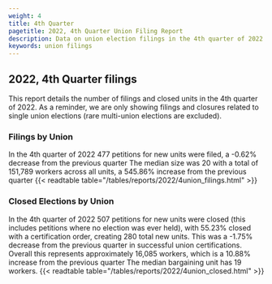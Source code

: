 ```yaml
---
weight: 4
title: 4th Quarter
pagetitle: 2022, 4th Quarter Union Filing Report
description: Data on union election filings in the 4th quarter of 2022
keywords: union filings
---
```


## 2022, 4th Quarter filings

This report details the number of filings and closed units in the 4th quarter of 2022. As a reminder, we are only showing filings and closures related to single union elections (rare multi-union elections are excluded).

### Filings by Union
In the 4th quarter of 2022 477 petitions for new units were filed, a -0.62% decrease from the previous quarter The median size was 20 with a total of 151,789 workers across all units, a 545.86% increase from the previous quarter
{{< readtable table="/tables/reports/2022/4union_filings.html" >}}

### Closed Elections by Union
In the 4th quarter of 2022 507 petitions for new units were closed (this includes petitions where no election was ever held), with 55.23% closed with a certification order, creating 280 total new units. This was a -1.75% decrease from the previous quarter in successful union certifications. Overall this represents approximately 16,085 workers, which is a 10.88% increase from the previous quarter The median bargaining unit has 19 workers.
{{< readtable table="/tables/reports/2022/4union_closed.html" >}}

